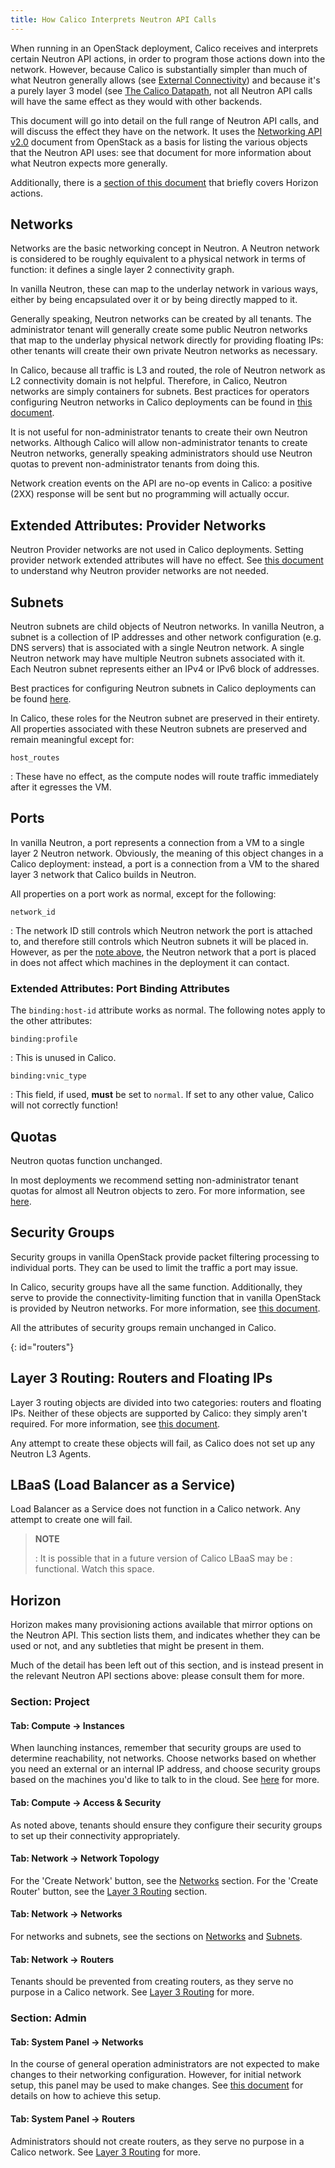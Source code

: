 ```yaml
---
title: How Calico Interprets Neutron API Calls
---
```


When running in an OpenStack deployment, Calico receives and interprets
certain Neutron API actions, in order to program those actions down into
the network. However, because Calico is substantially simpler than much
of what Neutron generally allows (see [External Connectivity]({{site.baseurl}}/{{page.version}}/getting-started/openstack/connectivity)) and because it's a purely layer 3 model (see [The Calico Datapath]({{site.baseurl}}/{{page.version}}/reference/architecture/data-path), not all Neutron API calls will have the same effect as they would with other backends.

This document will go into detail on the full range of Neutron API
calls, and will discuss the effect they have on the network. It uses the
[Networking API v2.0](http://developer.openstack.org/api-ref-networking-v2.html)
document from OpenStack as a basis for listing the various objects that
the Neutron API uses: see that document for more information about what
Neutron expects more generally.

Additionally, there is a [section of this document](#horizon) that briefly covers
Horizon actions.

## Networks

Networks are the basic networking concept in Neutron. A Neutron network
is considered to be roughly equivalent to a physical network in terms of
function: it defines a single layer 2 connectivity graph.

In vanilla Neutron, these can map to the underlay network in various
ways, either by being encapsulated over it or by being directly mapped
to it.

Generally speaking, Neutron networks can be created by all tenants. The
administrator tenant will generally create some public Neutron networks
that map to the underlay physical network directly for providing
floating IPs: other tenants will create their own private Neutron
networks as necessary.

In Calico, because all traffic is L3 and routed, the role of Neutron
network as L2 connectivity domain is not helpful. Therefore, in Calico,
Neutron networks are simply containers for subnets. Best practices for
operators configuring Neutron networks in Calico deployments can be
found in [this document]({{site.baseurl}}/{{page.version}}/getting-started/openstack/connectivity#part-2-set-up-openstack).

It is not useful for non-administrator tenants to create their own
Neutron networks. Although Calico will allow non-administrator tenants
to create Neutron networks, generally speaking administrators should use
Neutron quotas to prevent non-administrator tenants from doing this.

Network creation events on the API are no-op events in Calico: a
positive (2XX) response will be sent but no programming will actually
occur.

Extended Attributes: Provider Networks
--------------------------------------

Neutron Provider networks are not used in Calico deployments. Setting
provider network extended attributes will have no effect. See
[this document]({{site.baseurl}}/{{page.version}}/getting-started/openstack/connectivity) to understand why Neutron provider networks are not
needed.

## Subnets

Neutron subnets are child objects of Neutron networks. In vanilla
Neutron, a subnet is a collection of IP addresses and other network
configuration (e.g. DNS servers) that is associated with a single
Neutron network. A single Neutron network may have multiple Neutron
subnets associated with it. Each Neutron subnet represents either an
IPv4 or IPv6 block of addresses.

Best practices for configuring Neutron subnets in Calico deployments can
be found [here]({{site.baseurl}}/{{page.version}}/getting-started/openstack/connectivity#part-2-set-up-openstack).

In Calico, these roles for the Neutron subnet are preserved in their
entirety. All properties associated with these Neutron subnets are
preserved and remain meaningful except for:

`host_routes`

:   These have no effect, as the compute nodes will route traffic
    immediately after it egresses the VM.

## Ports

In vanilla Neutron, a port represents a connection from a VM to a single
layer 2 Neutron network. Obviously, the meaning of this object changes
in a Calico deployment: instead, a port is a connection from a VM to the
shared layer 3 network that Calico builds in Neutron.

All properties on a port work as normal, except for the following:

`network_id`

:   The network ID still controls which Neutron network the port is
    attached to, and therefore still controls which Neutron subnets it
    will be placed in. However, as per the [note above](#networks),
    the Neutron network that a port is placed in does not affect which
    machines in the deployment it can contact.

### Extended Attributes: Port Binding Attributes

The `binding:host-id` attribute works as normal. The following notes
apply to the other attributes:

`binding:profile`

:   This is unused in Calico.

`binding:vnic_type`

:   This field, if used, **must** be set to `normal`. If set to any
    other value, Calico will not correctly function!

## Quotas

Neutron quotas function unchanged.

In most deployments we recommend setting non-administrator tenant quotas
for almost all Neutron objects to zero. For more information, see [here]({{site.baseurl}}/{{page.version}}/getting-started/openstack#part-2-set-up-openstack).

## Security Groups

Security groups in vanilla OpenStack provide packet filtering processing
to individual ports. They can be used to limit the traffic a port may
issue.

In Calico, security groups have all the same function. Additionally,
they serve to provide the connectivity-limiting function that in vanilla
OpenStack is provided by Neutron networks. For more information, see
[this document]({{site.baseurl}}/{{page.version}}/reference/security-model).

All the attributes of security groups remain unchanged in Calico.

{: id="routers"}

## Layer 3 Routing: Routers and Floating IPs

Layer 3 routing objects are divided into two categories: routers and
floating IPs. Neither of these objects are supported by Calico: they
simply aren't required. For more information, see [this document]({{site.baseurl}}/{{page.version}}/getting-started/openstack/connectivity).

Any attempt to create these objects will fail, as Calico does not set up
any Neutron L3 Agents.

## LBaaS (Load Balancer as a Service)

Load Balancer as a Service does not function in a Calico network. Any
attempt to create one will fail.

> **NOTE**
>
> :   It is possible that in a future version of Calico LBaaS may be
> :   functional. Watch this space.
>

## Horizon

Horizon makes many provisioning actions available that mirror options on
the Neutron API. This section lists them, and indicates whether they can
be used or not, and any subtleties that might be present in them.

Much of the detail has been left out of this section, and is instead
present in the relevant Neutron API sections above: please consult them
for more.

### Section: Project

#### Tab: Compute -&gt; Instances

When launching instances, remember that security groups are used to
determine reachability, not networks. Choose networks based on whether
you need an external or an internal IP address, and choose security
groups based on the machines you'd like to talk to in the cloud. See
[here]({{site.baseurl}}/{{page.version}}/getting-started/openstack/connectivity) for more.

#### Tab: Compute -&gt; Access & Security

As noted above, tenants should ensure they configure their security
groups to set up their connectivity appropriately.

#### Tab: Network -&gt; Network Topology

For the 'Create Network' button, see the [Networks](#networks) section.
For the 'Create Router' button, see the [Layer 3 Routing](#routers) section.

#### Tab: Network -&gt; Networks

For networks and subnets, see the sections on [Networks](#networks) and
[Subnets](#subnets).

#### Tab: Network -&gt; Routers

Tenants should be prevented from creating routers, as they serve no
purpose in a Calico network. See [Layer 3 Routing](#routers) for more.

### Section: Admin

#### Tab: System Panel -&gt; Networks

In the course of general operation administrators are not expected to
make changes to their networking configuration. However, for initial
network setup, this panel may be used to make changes. See
[this document]({{site.baseurl}}/{{page.version}}/getting-started/openstack/connectivity) for details on how to achieve this setup.

#### Tab: System Panel -&gt; Routers

Administrators should not create routers, as they serve no purpose in a
Calico network. See [Layer 3 Routing](#layer-3-routing-routers-and-floating-ips) for more.
